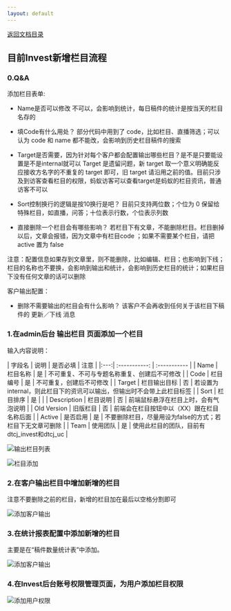 ```yaml
---
layout: default
---
```

[返回文档目录](../)

## 目前Invest新增栏目流程

### 0.Q&A

添加栏目表单:
* Name是否可以修改
不可以，会影响到统计，每日稿件的统计是按当天的栏目名存的

* 填Code有什么用处？
部分代码中用到了 code，比如栏目、直播筛选；可以认为 code 和 name 都不能改，会影响到历史栏目稿件的搜索

* Target是否需要，因为针对每个客户都会配置输出哪些栏目？是不是只要能设置是不是internal就可以
Target 是遗留问题，新 target 取一个意义明确能反应接收方名字的不重复的 target 即可，旧 target 请沿用之前的值。目前只涉及到访客查看栏目的权限，蚂蚁访客可以查看target是蚂蚁的栏目资讯，普通访客不可以

* Sort控制换行的逻辑是按10换行是吧？
目前只支持两位数；个位为 0 保留给特殊栏目，如直播，问答；十位表示行数，个位表示列数

* 直接删除一个栏目会有哪些影响？
若栏目下有文章，不能删除栏目。栏目删掉以后，文章会报错，因为文章中有栏目code ；如果不需要某个栏目，请把 active 置为 false

注意：配置信息如果存到文章里，则不能删除，比如编辑、栏目；也影响到下线；栏目的名称也不要换，会影响到输出和统计，会影响到历史栏目的统计；如果栏目下没有任何文章的话可以删除

客户输出配置：
* 删除不需要输出的栏目会有什么影响？
该客户不会再收到任何关于该栏目下稿件的 更新／下线 消息

### 1.在admin后台 **输出栏目** 页面添加一个栏目

输入内容说明：

| 字段名 | 说明 | 是否必填 | 注意 |
|:---:| :-----------: | :----------- |
| Name | 栏目名称 | 是 | 不可重复、不可与专题名称重复、创建后不可修改 |
| Code | 栏目编号 | 是 | 不可重复，创建后不可修改 |
| Target | 栏目输出目标 | 否 | 若设置为internal，则此栏目下的资讯可以输出，但输出时不会带上此栏目标签 |
| Sort | 栏目排序 | 是 |  |
| Description | 栏目说明 | 否 | 前端鼠标悬浮在栏目上时，会有气泡说明 |
| Old Version | 旧版栏目 | 否 | 前端会在栏目按钮中以（XX）跟在栏目名称后面 |
| Active | 是否启用 | 是 | 不要删除栏目，尽量用设为false的方式；若栏目下无文章可删除 |
| Team | 使用团队 | 是 | 使用此栏目的团队，目前有dtcj_invest和dtcj_uc |

![输出栏目列表](../resource/add_columns_list.png)  

![栏目添加](../resource/add_columns_input.png)  

### 2.在客户输出栏目中增加新增的栏目

注意不要删除之前的栏目，新增的栏目加在最后以空格分割即可

![添加客户输出](../resource/add_columns_customer.png)


### 3.在统计报表配置中添加新增的栏目

主要是在“稿件数量统计表”中添加。

![添加客户输出](../resource/add_columns_statistics.png)

### 4.在Invest后台账号权限管理页面，为用户添加栏目权限

![添加用户权限](../resource/add_columns_users.png)
